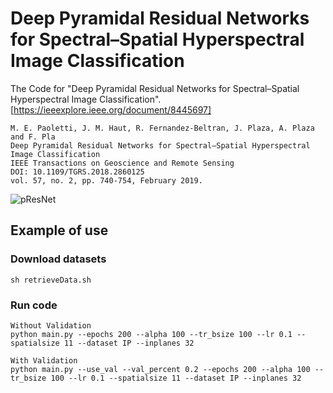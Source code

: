 # Deep Pyramidal Residual Networks for Spectral–Spatial Hyperspectral Image Classification
The Code for "Deep Pyramidal Residual Networks for Spectral–Spatial Hyperspectral Image Classification". [https://ieeexplore.ieee.org/document/8445697]
```
M. E. Paoletti, J. M. Haut, R. Fernandez-Beltran, J. Plaza, A. Plaza and F. Pla
Deep Pyramidal Residual Networks for Spectral–Spatial Hyperspectral Image Classification
IEEE Transactions on Geoscience and Remote Sensing
DOI: 10.1109/TGRS.2018.2860125
vol. 57, no. 2, pp. 740-754, February 2019.
```

![pResNet](https://github.com/mhaut/pResnet-HSI/blob/master/images/bottleneck.png)



## Example of use
### Download datasets

```
sh retrieveData.sh
```

### Run code

```
Without Validation
python main.py --epochs 200 --alpha 100 --tr_bsize 100 --lr 0.1 --spatialsize 11 --dataset IP --inplanes 32

With Validation
python main.py --use_val --val_percent 0.2 --epochs 200 --alpha 100 --tr_bsize 100 --lr 0.1 --spatialsize 11 --dataset IP --inplanes 32

```
